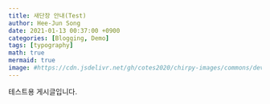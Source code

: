 ```yaml
---
title: 새단장 안내(Test)
author: Hee-Jun Song
date: 2021-01-13 00:37:00 +0900
categories: [Blogging, Demo]
tags: [typography]
math: true
mermaid: true
image: #https://cdn.jsdelivr.net/gh/cotes2020/chirpy-images/commons/devices-mockup.png
---
```


테스트용 게시글입니다.